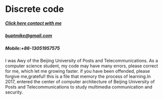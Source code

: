 # Discrete code
##### [Click here contact with me](https://www.facebook.com/profile.php?id=100012707676684)<br />
##### buptmike@gmail.com
##### Mobile:+86-13051957575
I was Awy of the Beijing University of Posts and Telecommunications. As a computer science student, my code may have many errors, please correct for me, which let me growing faster. if you have been offended, please forgive me,grateful!
this is a file that memory the process of learning.In 2017, entered the center of computer architecture of Beijing University of Posts and Telecommunications to study multimedia communication and security.
